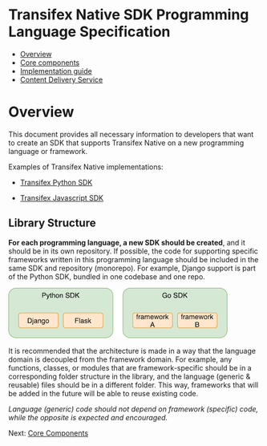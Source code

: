 # Transifex Native SDK Programming Language Specification

* [Overview](#overview)
* [Core components](core_components.md)
* [Implementation guide](implementation_guide.md)
* [Content Delivery Service](cds.md)

# Overview

This document provides all necessary information to developers that want to create an SDK that supports Transifex Native on a new programming language or framework. 

Examples of Transifex Native implementations:

* [Transifex Python SDK](https://github.com/transifex/transifex-python/)

* [Transifex Javascript SDK](https://github.com/transifex/transifex-javascript)

## Library Structure

**For each programming language, a new SDK should be created**, and it should be in its own repository. If possible, the code for supporting specific frameworks written in this programming language should be included in the same SDK and repository (monorepo). For example, Django support is part of the Python SDK, bundled in one codebase and one repo.

![Native SDK library structure](native_sdk_library_structure.png)

It is recommended that the architecture is made in a way that the language domain is decoupled from the framework domain. For example, any functions, classes, or modules that are framework-specific should be in a corresponding folder structure in the library, and the language (generic & reusable) files should be in a different folder. This way, frameworks that will be added in the future will be able to reuse existing code.

*Language (generic) code should not depend on framework (specific) code, while the opposite is expected and encouraged.*

Next: [Core Components](core_components.md)
